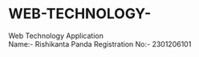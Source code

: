 # WEB-TECHNOLOGY-
Web Technology Application<BR>
Name:- Rishikanta Panda
Registration No:- 2301206101<BR>
